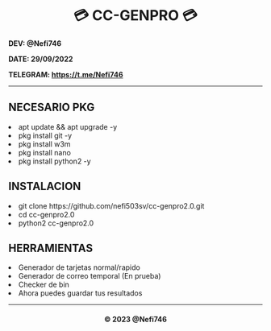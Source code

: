 <h1 align='center'>💳 CC-GENPRO 💳 </h1>

<b>DEV: @Nefi746</b>

<b>DATE: 29/09/2022</b>

<b>TELEGRAM: https://t.me/Nefi746</b>

***

<h2>NECESARIO PKG</h2>

<li>apt update && apt upgrade -y </lo>

<li>pkg install git -y </lo>

<li>pkg install w3m </lo>

<li>pkg install nano</lo>

<li>pkg install python2 -y</lo>

<h2>INSTALACION</h2>

<li>git clone https://github.com/nefi503sv/cc-genpro2.0.git </lo>

<li>cd cc-genpro2.0 </lo>

<li>python2 cc-genpro2.0 </lo>

<h2>HERRAMIENTAS</h2>

<li>Generador de tarjetas normal/rapido </lo>

<li>Generador de correo temporal (En prueba)</lo>

<li>Checker de bin </lo>

<li>Ahora puedes guardar tus resultados </lo>

---

<h4 align='center'> © 2023 @Nefi746 <h4>

